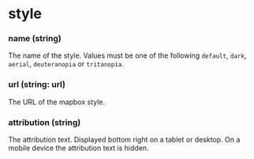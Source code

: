 # style

### name (**string**)

The name of the style. Values must be one of the following `default`, `dark`, `aerial`, `deuteranopia` or `tritanopia`.

### url (**string: url**)

The URL of the mapbox style.

### attribution (**string**)

The attribution text. Displayed bottom right on a tablet or desktop. On a mobile device the attribution text is hidden.
